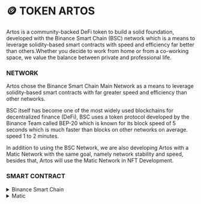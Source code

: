 # 🪙 TOKEN ARTOS

Artos is a community-backed DeFi token to build a solid foundation, developed with the Binance Smart Chain (BSC) network which is a means to leverage solidity-based smart contracts with speed and efficiency far better than others.Whether you decide to work from home or from a co-working space, we value the balance between private and professional life.

### NETWORK

Artos chose the Binance Smart Chain Main Network as a means to leverage solidity-based smart contracts with far greater speed and efficiency than other networks.

BSC itself has become one of the most widely used blockchains for decentralized finance (DeFi), BSC uses a token protocol developed by the Binance Team called BEP-20 which is known for its block speed of 5 seconds which is much faster than blocks on other networks on average. speed 1 to 2 minutes.

In addition to using the BSC Network, we are also developing Artos with a Matic Network with the same goal, namely network stability and speed, besides that, Artos will use the Matic Network in NFT Development.

### SMART CONTRACT

<details>

<summary>Binance Smart Chain</summary>

1. Token Name : Artos
2. Symbol : ARTOS
3. Decimal : 4
4. Suply : 100.000.000.000 ARTOS
5. Smart Contract : [_<mark style="color:yellow;">**0x7cf3c5867b052251f56103fd3c35de1076484327**</mark>_](https://bscscan.com/address/0x7cf3c5867b052251f56103fd3c35de1076484327)



</details>

<details>

<summary>Matic</summary>

1. Token Name : Artos NFT
2. Symbol : artosNFT
3. Smart Contract : [_<mark style="color:yellow;">**0x7cf3c5867b052251f56103fd3c35de1076484327**</mark>_](https://bscscan.com/address/0x7cf3c5867b052251f56103fd3c35de1076484327)

</details>
